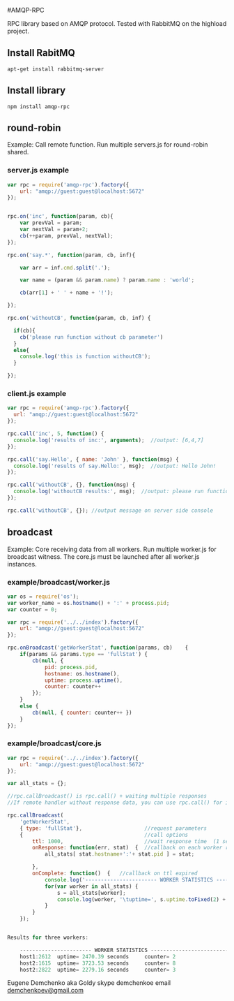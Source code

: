 #AMQP-RPC

RPC library based on AMQP protocol.
Tested with RabbitMQ on the highload project.


## Install RabitMQ

    apt-get install rabbitmq-server

## Install library

    npm install amqp-rpc

## round-robin

Example: Call remote function.
Run multiple servers.js for round-robin shared.


### server.js example

```js
var rpc = require('amqp-rpc').factory({
    url: "amqp://guest:guest@localhost:5672"
});


rpc.on('inc', function(param, cb){
    var prevVal = param;
    var nextVal = param+2;
    cb(++param, prevVal, nextVal);
});

rpc.on('say.*', function(param, cb, inf){

    var arr = inf.cmd.split('.');

    var name = (param && param.name) ? param.name : 'world';

    cb(arr[1] + ' ' + name + '!');

});

rpc.on('withoutCB', function(param, cb, inf) {

  if(cb){
    cb('please run function without cb parameter')
  }
  else{
    console.log('this is function withoutCB');
  }

});
```


### client.js example

```js
var rpc = require('amqp-rpc').factory({
  url: "amqp://guest:guest@localhost:5672"
});

rpc.call('inc', 5, function() {
  console.log('results of inc:', arguments);  //output: [6,4,7]
});

rpc.call('say.Hello', { name: 'John' }, function(msg) {
  console.log('results of say.Hello:', msg);  //output: Hello John!
});

rpc.call('withoutCB', {}, function(msg) {
  console.log('withoutCB results:', msg);  //output: please run function without cb parameter
});

rpc.call('withoutCB', {}); //output message on server side console
```


## broadcast

Example: Core receiving data from all workers.
Run multiple worker.js for broadcast witness.
The core.js must be launched after all worker.js instances.

### example/broadcast/worker.js

```js
var os = require('os');
var worker_name = os.hostname() + ':' + process.pid;
var counter = 0;

var rpc = require('../../index').factory({
    url: "amqp://guest:guest@localhost:5672"
});

rpc.onBroadcast('getWorkerStat', function(params, cb)    {
    if(params && params.type == 'fullStat') {
        cb(null, {
            pid: process.pid,
            hostname: os.hostname(),
            uptime: process.uptime(),
            counter: counter++
        });
    }
    else {
        cb(null, { counter: counter++ })
    }
});
```

### example/broadcast/core.js

```js
var rpc = require('../../index').factory({
    url: "amqp://guest:guest@localhost:5672"
});

var all_stats = {};

//rpc.callBroadcast() is rpc.call() + waiting multiple responses
//If remote handler without response data, you can use rpc.call() for initiate broadcast calls.

rpc.callBroadcast(
    'getWorkerStat',
    { type: 'fullStat'},                    //request parameters
    {                                       //call options
        ttl: 1000,                          //wait response time  (1 seconds), after run onComplete
        onResponse: function(err, stat)  {  //callback on each worker response
            all_stats[ stat.hostname+':'+ stat.pid ] = stat;

        },
        onComplete: function()  {   //callback on ttl expired
            console.log('----------------------- WORKER STATISTICS ----------------------------------------');
            for(var worker in all_stats) {
                s = all_stats[worker];
                console.log(worker, '\tuptime=', s.uptime.toFixed(2) + ' seconds', '\tcounter=', s.counter);
            }
        }
    });


Results for three workers:

    ----------------------- WORKER STATISTICS ----------------------------------------
    host1:2612 	uptime= 2470.39 seconds 	counter= 2
    host2:1615 	uptime= 3723.53 seconds 	counter= 8
    host2:2822 	uptime= 2279.16 seconds 	counter= 3
```

Eugene Demchenko aka Goldy skype demchenkoe email demchenkoev@gmail.com
